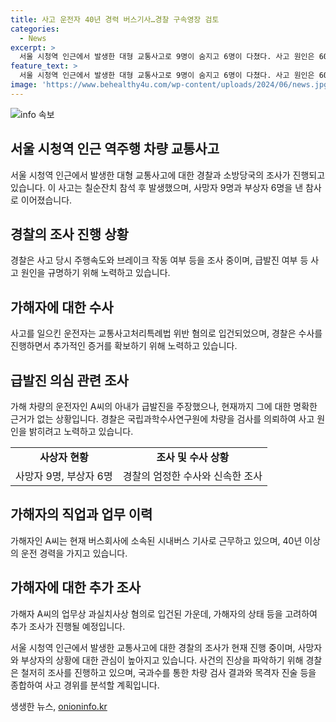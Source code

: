 ```yaml
---
title: 사고 운전자 40년 경력 버스기사…경찰 구속영장 검토
categories:
  - News
excerpt: >
  서울 시청역 인근에서 발생한 대형 교통사고로 9명이 숨지고 6명이 다쳤다. 사고 원인은 60대 운전자 A씨의 운전미숙으로 추정되며, 급발진 여부 등을 조사 중이다. A씨는 40년 운전 경력을 가진 시내버스 기사로, 사망자 가족에 대한 지원 방안도 논의 중이다. 사고 당시 차량의 주행속도와 브레이크 작동 상태 등을 국과수에서 분석 중이며, A씨는 갈비뼈 골절로 입원 중이어서 신속한 조사가 어렵다고 한다. A씨는 음주나 마약 흔적은 없었으나 추가 채혈이 이뤄졌다. 사망자 9명 중 6명은 현장에서 사망했으며, 사고 후 A씨는 도주를 시도하지 않았다.
feature_text: >
  서울 시청역 인근에서 발생한 대형 교통사고로 9명이 숨지고 6명이 다쳤다. 사고 원인은 60대 운전자 A씨의 운전미숙으로 추정되며, 급발진 여부 등을 조사 중이다. A씨는 40년 운전 경력을 가진 시내버스 기사로, 사망자 가족에 대한 지원 방안도 논의 중이다. 사고 당시 차량의 주행속도와 브레이크 작동 상태 등을 국과수에서 분석 중이며, A씨는 갈비뼈 골절로 입원 중이어서 신속한 조사가 어렵다고 한다. A씨는 음주나 마약 흔적은 없었으나 추가 채혈이 이뤄졌다. 사망자 9명 중 6명은 현장에서 사망했으며, 사고 후 A씨는 도주를 시도하지 않았다.
image: 'https://www.behealthy4u.com/wp-content/uploads/2024/06/news.jpg'
---
```


<p><img src="https://www.behealthy4u.com/wp-content/uploads/2024/06/news.jpg" alt="info 속보" /></p>

<h2>서울 시청역 인근 역주행 차량 교통사고</h2>

<p>서울 시청역 인근에서 발생한 대형 교통사고에 대한 경찰과 소방당국의 조사가 진행되고 있습니다. 이 사고는 칠순잔치 참석 후 발생했으며, 사망자 9명과 부상자 6명을 낸 참사로 이어졌습니다.</p>

<p data-ke-size="size16"></p>

<h2>경찰의 조사 진행 상황</h2>

<p>경찰은 사고 당시 주행속도와 브레이크 작동 여부 등을 조사 중이며, 급발진 여부 등 사고 원인을 규명하기 위해 노력하고 있습니다.</p>

<p data-ke-size="size16"></p>

<h2>가해자에 대한 수사</h2>

<p>사고를 일으킨 운전자는 교통사고처리특례법 위반 혐의로 입건되었으며, 경찰은 수사를 진행하면서 추가적인 증거를 확보하기 위해 노력하고 있습니다.</p>

<p data-ke-size="size16"></p>

<h2>급발진 의심 관련 조사</h2>

<p>가해 차량의 운전자인 A씨의 아내가 급발진을 주장했으나, 현재까지 그에 대한 명확한 근거가 없는 상황입니다. 경찰은 국립과학수사연구원에 차량을 검사를 의뢰하여 사고 원인을 밝히려고 노력하고 있습니다.</p>

<p data-ke-size="size16"></p>

<table>
  <tr>
    <td style="text-align: center; height: 17px;"><b>사상자 현황</b></td>
    <td style="text-align: center; height: 17px;"><b>조사 및 수사 상황</b></td>
  </tr>
  <tr>
    <td style="text-align: center;">사망자 9명, 부상자 6명</td>
    <td style="text-align: center;">경찰의 엄정한 수사와 신속한 조사</td>
  </tr>
</table>

<p data-ke-size="size16"></p>

<h2>가해자의 직업과 업무 이력</h2>

<p>가해자인 A씨는 현재 버스회사에 소속된 시내버스 기사로 근무하고 있으며, 40년 이상의 운전 경력을 가지고 있습니다.</p>

<p data-ke-size="size16"></p>

<h2>가해자에 대한 추가 조사</h2>

<p>가해자 A씨의 업무상 과실치사상 혐의로 입건된 가운데, 가해자의 상태 등을 고려하여 추가 조사가 진행될 예정입니다.</p>

<p data-ke-size="size16"></p>

<p>서울 시청역 인근에서 발생한 교통사고에 대한 경찰의 조사가 현재 진행 중이며, 사망자와 부상자의 상황에 대한 관심이 높아지고 있습니다. 사건의 진상을 파악하기 위해 경찰은 철저히 조사를 진행하고 있으며, 국과수를 통한 차량 검사 결과와 목격자 진술 등을 종합하여 사고 경위를 분석할 계획입니다.</p>
생생한 뉴스, <a href="https://onioninfo.kr" rel="dofollow">onioninfo.kr</a>


